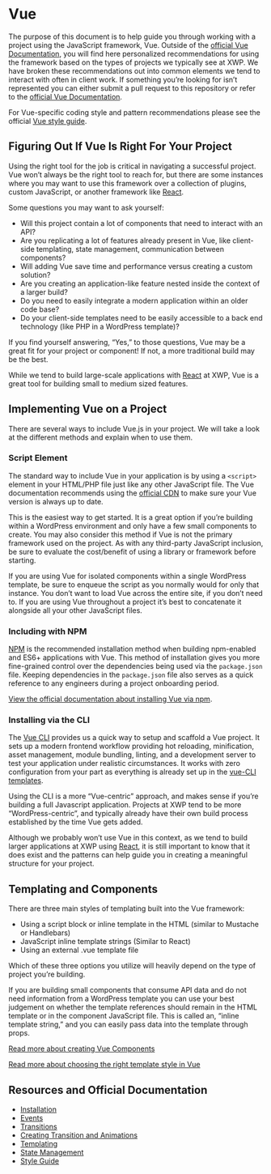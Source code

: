 # Vue

The purpose of this document is to help guide you through working with a project using the JavaScript framework, Vue. Outside of the [official Vue Documentation](https://vuejs.org/), you will find here personalized recommendations for using the framework based on the types of projects we typically see at XWP. We have broken these recommendations out into common elements we tend to interact with often in client work. If something you’re looking for isn’t represented you can either submit a pull request to this repository or refer to the [official Vue Documentation](https://vuejs.org/).

For Vue-specific coding style and pattern recommendations please see the official [Vue style guide](https://vuejs.org/v2/style-guide/).

## Figuring Out If Vue Is Right For Your Project

Using the right tool for the job is critical in navigating a successful project. Vue won’t always be the right tool to reach for, but there are some instances where you may want to use this framework over a collection of plugins, custom JavaScript, or another framework like [React](react.md).

Some questions you may want to ask yourself:

* Will this project contain a lot of components that need to interact with an API?
* Are you replicating a lot of features already present in Vue, like client-side templating, state management, communication between components?
* Will adding Vue save time and performance versus creating a custom solution?
* Are you creating an application-like feature nested inside the context of a larger build?
* Do you need to easily integrate a modern application within an older code base?
* Do your client-side templates need to be easily accessible to a back end technology \(like PHP in a WordPress template\)?

If you find yourself answering, “Yes,” to those questions, Vue may be a great fit for your project or component! If not, a more traditional build may be the best.

While we tend to build large-scale applications with [React](react.md) at XWP, Vue is a great tool for building small to medium sized features.

## Implementing Vue on a Project

There are several ways to include Vue.js in your project. We will take a look at the different methods and explain when to use them.

### Script Element

The standard way to include Vue in your application is by using a `<script>` element in your HTML/PHP file just like any other JavaScript file. The Vue documentation recommends using the [official CDN](https://vuejs.org/v2/guide/installation.html#CDN) to make sure your Vue version is always up to date.

This is the easiest way to get started. It is a great option if you’re building within a WordPress environment and only have a few small components to create. You may also consider this method if Vue is not the primary framework used on the project. As with any third-party JavaScript inclusion, be sure to evaluate the cost/benefit of using a library or framework before starting.

If you are using Vue for isolated components within a single WordPress template, be sure to enqueue the script as you normally would for only that instance. You don’t want to load Vue across the entire site, if you don’t need to. If you are using Vue throughout a project it’s best to concatenate it alongside all your other JavaScript files.

### Including with NPM

[NPM](https://vuejs.org/v2/guide/installation.html#NPM) is the recommended installation method when building npm-enabled and ES6+ applications with Vue. This method of installation gives you more fine-grained control over the dependencies being used via the `package.json` file. Keeping dependencies in the `package.json` file also serves as a quick reference to any engineers during a project onboarding period.

[View the official documentation about installing Vue via npm](https://vuejs.org/v2/guide/installation.html#NPM).

### Installing via the CLI

The [Vue CLI](https://vuejs.org/v2/guide/installation.html#CLI) provides us a quick way to setup and scaffold a Vue project. It sets up a modern frontend workflow providing hot reloading, minification, asset management, module bundling, linting, and a development server to test your application under realistic circumstances. It works with zero configuration from your part as everything is already set up in the [vue-CLI templates](https://github.com/vuejs-templates/).

Using the CLI is a more “Vue-centric” approach, and makes sense if you’re building a full Javascript application. Projects at XWP tend to be more “WordPress-centric”, and typically already have their own build process established by the time Vue gets added.

Although we probably won’t use Vue in this context, as we tend to build larger applications at XWP using [React](react.md), it is still important to know that it does exist and the patterns can help guide you in creating a meaningful structure for your project.

## Templating and Components

There are three main styles of templating built into the Vue framework:

* Using a script block or inline template in the HTML \(similar to Mustache or Handlebars\)
* JavaScript inline template strings \(Similar to React\)
* Using an external .vue template file

Which of these three options you utilize will heavily depend on the type of project you’re building.

If you are building small components that consume API data and do not need information from a WordPress template you can use your best judgement on whether the template references should remain in the HTML template or in the component JavaScript file. This is called an, “inline template string,” and you can easily pass data into the template through props.

[Read more about creating Vue Components](https://vuejs.org/v2/guide/components.html)

[Read more about choosing the right template style in Vue](https://sebastiandedeyne.com/posts/2016/dealing-with-templates-in-vue-20)

## Resources and Official Documentation

* [Installation](https://vuejs.org/v2/guide/installation.html)
* [Events](https://vuejs.org/v2/guide/events.html)
* [Transitions](https://vuejs.org/v2/guide/transitions.html)
* [Creating Transition and Animations](https://css-tricks.com/creating-vue-js-transitions-animations/)
* [Templating](https://vuejs.org/v2/guide/syntax.html)
* [State Management](https://vuejs.org/v2/guide/state-management.html)
* [Style Guide](https://vuejs.org/v2/style-guide/)


